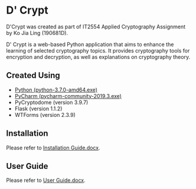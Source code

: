 # D' Crypt
D'Crypt was created as part of IT2554 Applied Cryptography Assignment by Ko Jia Ling (190681D).

D' Crypt is a web-based Python application that aims to enhance the learning of selected cryptography topics. It provides cryptography tools for encryption and decryption, as well as explanations on cryptography theory.

## Created Using
-	[Python (python-3.7.0-amd64.exe)](https://www.python.org/downloads/release/python-370/)
-	[PyCharm (pycharm-community-2019.3.exe)](https://www.jetbrains.com/pycharm/download/other.html)
-	PyCryptodome (version 3.9.7)
-	Flask (version 1.1.2)
- WTForms (version 2.3.9)

## Installation
Please refer to [Installation Guide.docx](https://github.com/Kobot7/D-Crypt/blob/master/Installation%20Guide.docx).

## User Guide
Please refer to [User Guide.docx](https://github.com/Kobot7/D-Crypt/blob/master/User%20Guide.docx).
